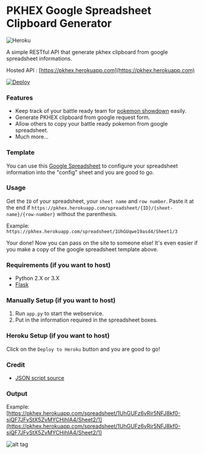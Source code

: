 # PKHEX Google Spreadsheet Clipboard Generator

![Heroku](http://heroku-badge.herokuapp.com/?app=pkhex&style=flat&svg=1)

A simple RESTful API that generate pkhex clipboard from google spreadsheet informations.

Hosted API : [https://pkhex.herokuapp.com](https://pkhex.herokuapp.com) 

[![Deploy](https://www.herokucdn.com/deploy/button.svg)](https://heroku.com/deploy)

### Features
- Keep track of your battle ready team for [pokemon showdown](http://pokemonshowdown.com/) easily.
- Generate PKHEX clipboard from google request form.
- Allow others to copy your battle ready pokemon from google spreadsheet.
- Much more...


### Template
You can use this [Google Spreadsheet](https://docs.google.com/spreadsheets/d/1UhGUFz6vRir5NFJ8kf0-siQF7JFvStX5ZvMYCHihlA4/edit?usp=sharing) to configure your spreadsheet information into the "config" sheet and you are good to go.


### Usage
Get the `ID` of your spreadsheet, your `sheet name` and `row number`. Paste it at the end if `https://pkhex.herokuapp.com/spreadsheet/{ID}/{sheet-name}/{row-number}` without the parenthesis.

Example: `https://pkhex.herokuapp.com/spreadsheet/1UhGUqwe19asd4/Sheet1/3`

Your done! Now you can pass on the site to someone else! It's even easier if you make a copy of the google spreadsheet template above.

### Requirements (if you want to host)
- Python 2.X or 3.X
- [Flask](http://flask.pocoo.org/)

### Manually Setup (if you want to host)
1. Run `app.py` to start the webservice.
2. Put in the information required in the spreadsheet boxes.

### Heroku Setup (if you want to host)
Click on the `Deploy to Heroku` button and you are good to go!

### Credit
- [JSON script source](https://script.google.com/d/143u0RLuppsmYJ0B3wzo6i0jZYSfIFV2NLJMHPM-Sqczpr9bLwdffc-Wx/edit?usp=sharing)

### Output
Example: [https://pkhex.herokuapp.com/spreadsheet/1UhGUFz6vRir5NFJ8kf0-siQF7JFvStX5ZvMYCHihlA4/Sheet2/1](https://pkhex.herokuapp.com/spreadsheet/1UhGUFz6vRir5NFJ8kf0-siQF7JFvStX5ZvMYCHihlA4/Sheet2/1)

![alt tag](https://raw.githubusercontent.com/N3evin/pkhex-spreadsheet/master/output.PNG)